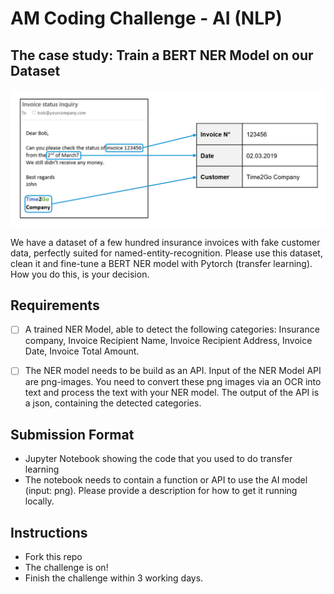 # AM Coding Challenge - AI (NLP)

## The case study: Train a BERT NER Model on our Dataset

![AM NLP NER Challenge](https://github.com/AM-code-treasure/coding-challenge-ai-nlp-ner/blob/main/6_business_entity_recognition.png)

We have a dataset of a few hundred insurance invoices with fake customer data, perfectly suited for named-entity-recognition. 
Please use this dataset, clean it and fine-tune a BERT NER model with Pytorch (transfer learning). How you do this, is your decision.

## Requirements

- [ ] A trained NER Model, able to detect the following categories: Insurance company, Invoice Recipient Name, Invoice Recipient Address, Invoice Date, Invoice Total Amount.
- [ ] The NER model needs to be build as an API. Input of the NER Model API are png-images. You need to convert these png images via an OCR into text and process the text with your NER model. The output of the API is a json, containing the detected categories. 


## Submission Format
- Jupyter Notebook showing the code that you used to do transfer learning
-  The notebook needs to contain a function or API to use the AI model (input: png). Please provide a description for how to get it running locally. 

## Instructions
- Fork this repo
- The challenge is on!
- Finish the challenge within 3 working days. 
